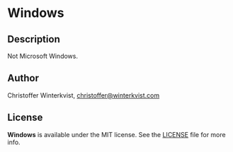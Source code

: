 # Windows 

## Description

Not Microsoft Windows.

## Author

Christoffer Winterkvist, christoffer@winterkvist.com

## License

**Windows** is available under the MIT license. See the [LICENSE](https://github.com/zenangst/Windows/blob/master/LICENSE.md) file for more info.

